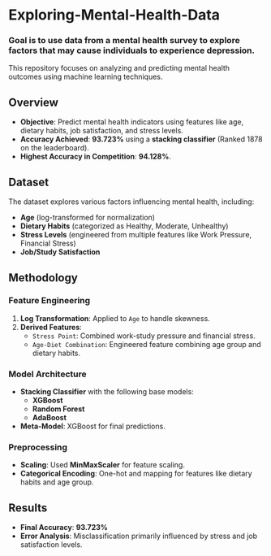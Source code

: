 # Exploring-Mental-Health-Data

### Goal is to use data from a mental health survey to explore factors that may cause individuals to experience depression.

This repository focuses on analyzing and predicting mental health outcomes using machine learning techniques.  

## Overview  
- **Objective**: Predict mental health indicators using features like age, dietary habits, job satisfaction, and stress levels.  
- **Accuracy Achieved**: **93.723%** using a **stacking classifier** (Ranked 1878 on the leaderboard).
- **Highest Accuracy in Competition**: **94.128%**.  

## Dataset  
The dataset explores various factors influencing mental health, including:  
- **Age** (log-transformed for normalization)  
- **Dietary Habits** (categorized as Healthy, Moderate, Unhealthy)  
- **Stress Levels** (engineered from multiple features like Work Pressure, Financial Stress)  
- **Job/Study Satisfaction**  

## Methodology  
### Feature Engineering  
1. **Log Transformation**: Applied to `Age` to handle skewness.  
2. **Derived Features**:  
   - `Stress Point`: Combined work-study pressure and financial stress.  
   - `Age-Diet Combination`: Engineered feature combining age group and dietary habits.  

### Model Architecture  
- **Stacking Classifier** with the following base models:  
  - **XGBoost**  
  - **Random Forest**  
  - **AdaBoost**  
- **Meta-Model**: XGBoost for final predictions.  

### Preprocessing  
- **Scaling**: Used **MinMaxScaler** for feature scaling.  
- **Categorical Encoding**: One-hot and mapping for features like dietary habits and age group.  

## Results  
- **Final Accuracy**: **93.723%**  
- **Error Analysis**: Misclassification primarily influenced by stress and job satisfaction levels.  

